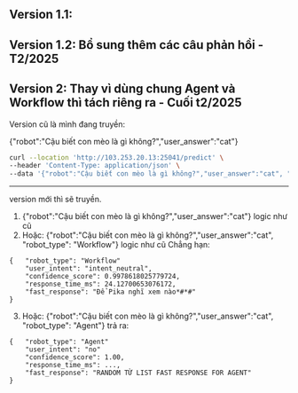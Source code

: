 ## Version 1.1: 

## Version 1.2: Bổ sung thêm các câu phản hồi - T2/2025


## Version 2: Thay vì dùng chung Agent và Workflow thì tách riêng ra - Cuối t2/2025

Version cũ là mình đang truyền: 

{"robot":"Cậu biết con mèo là gì không?","user_answer":"cat"}
```bash
curl --location 'http://103.253.20.13:25041/predict' \
--header 'Content-Type: application/json' \
--data '{"robot":"Cậu biết con mèo là gì không?","user_answer":"cat", "robot_type": "Workflow/Agent (lấy từ backend)"}'
```

---
version mới thì sẽ truyền. 
1. {"robot":"Cậu biết con mèo là gì không?","user_answer":"cat"}
logic như cũ 
2. Hoặc: 
{"robot":"Cậu biết con mèo là gì không?","user_answer":"cat", "robot_type": "Workflow"}
logic như cũ
Chẳng hạn: 
```
{   "robot_type": "Workflow"
    "user_intent": "intent_neutral",
    "confidence_score": 0.9978618025779724,
    "response_time_ms": 24.12700653076172,
    "fast_response": "Để Pika nghĩ xem nào*#*#"
}
```
3. Hoặc: 
{"robot":"Cậu biết con mèo là gì không?","user_answer":"cat", "robot_type": "Agent"}
trả ra: 
```
{   "robot_type": "Agent"
    "user_intent": "no"
    "confidence_score": 1.00,
    "response_time_ms": ...,
    "fast_response": "RANDOM TỪ LIST FAST RESPONSE FOR AGENT"
}
```
